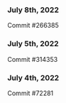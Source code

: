 ### July 8th, 2022

Commit #266385

### July 5th, 2022

Commit #314353


### July 4th, 2022

Commit #72281
